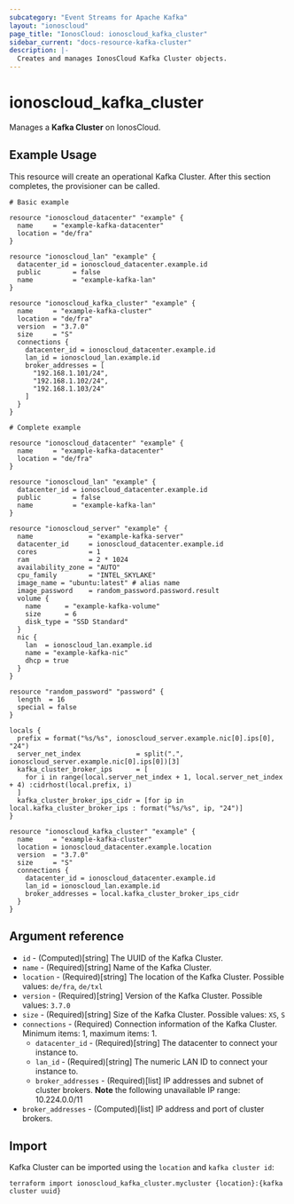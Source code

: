 ```yaml
---
subcategory: "Event Streams for Apache Kafka"
layout: "ionoscloud"
page_title: "IonosCloud: ionoscloud_kafka_cluster"
sidebar_current: "docs-resource-kafka-cluster"
description: |-
  Creates and manages IonosCloud Kafka Cluster objects.
---
```


# ionoscloud_kafka_cluster

Manages a **Kafka Cluster** on IonosCloud.

## Example Usage

This resource will create an operational Kafka Cluster. After this section completes, the provisioner can be called.

```hcl
# Basic example

resource "ionoscloud_datacenter" "example" {
  name     = "example-kafka-datacenter"
  location = "de/fra"
}

resource "ionoscloud_lan" "example" {
  datacenter_id = ionoscloud_datacenter.example.id
  public        = false
  name          = "example-kafka-lan"
}

resource "ionoscloud_kafka_cluster" "example" {
  name     = "example-kafka-cluster"
  location = "de/fra"
  version  = "3.7.0"
  size     = "S"
  connections {
    datacenter_id = ionoscloud_datacenter.example.id
    lan_id = ionoscloud_lan.example.id
    broker_addresses = [
      "192.168.1.101/24",
      "192.168.1.102/24",
      "192.168.1.103/24"
    ]
  }
}
```

```hcl
# Complete example

resource "ionoscloud_datacenter" "example" {
  name     = "example-kafka-datacenter"
  location = "de/fra"
}

resource "ionoscloud_lan" "example" {
  datacenter_id = ionoscloud_datacenter.example.id
  public        = false
  name          = "example-kafka-lan"
}

resource "ionoscloud_server" "example" {
  name              = "example-kafka-server"
  datacenter_id     = ionoscloud_datacenter.example.id
  cores             = 1
  ram               = 2 * 1024
  availability_zone = "AUTO"
  cpu_family        = "INTEL_SKYLAKE"
  image_name = "ubuntu:latest" # alias name
  image_password    = random_password.password.result
  volume {
    name      = "example-kafka-volume"
    size      = 6
    disk_type = "SSD Standard"
  }
  nic {
    lan  = ionoscloud_lan.example.id
    name = "example-kafka-nic"
    dhcp = true
  }
}

resource "random_password" "password" {
  length  = 16
  special = false
}

locals {
  prefix = format("%s/%s", ionoscloud_server.example.nic[0].ips[0], "24")
  server_net_index              = split(".", ionoscloud_server.example.nic[0].ips[0])[3]
  kafka_cluster_broker_ips      = [
    for i in range(local.server_net_index + 1, local.server_net_index + 4) :cidrhost(local.prefix, i)
  ]
  kafka_cluster_broker_ips_cidr = [for ip in local.kafka_cluster_broker_ips : format("%s/%s", ip, "24")]
}

resource "ionoscloud_kafka_cluster" "example" {
  name     = "example-kafka-cluster"
  location = ionoscloud_datacenter.example.location
  version  = "3.7.0"
  size     = "S"
  connections {
    datacenter_id = ionoscloud_datacenter.example.id
    lan_id = ionoscloud_lan.example.id
    broker_addresses = local.kafka_cluster_broker_ips_cidr
  }
}
```

## Argument reference

* `id` - (Computed)[string] The UUID of the Kafka Cluster.
* `name` - (Required)[string] Name of the Kafka Cluster.
* `location` - (Required)[string] The location of the Kafka Cluster. Possible values: `de/fra`, `de/txl`
* `version` - (Required)[string] Version of the Kafka Cluster. Possible values: `3.7.0`
* `size` - (Required)[string] Size of the Kafka Cluster. Possible values: `XS`, `S`
* `connections` - (Required) Connection information of the Kafka Cluster. Minimum items: 1, maximum items: 1.
    * `datacenter_id` - (Required)[string] The datacenter to connect your instance to.
    * `lan_id` - (Required)[string] The numeric LAN ID to connect your instance to.
    * `broker_addresses` - (Required)[list] IP addresses and subnet of cluster brokers. **Note** the following
      unavailable IP range: 10.224.0.0/11
* `broker_addresses` - (Computed)[list] IP address and port of cluster brokers.

## Import

Kafka Cluster can be imported using the `location` and `kafka cluster id`:

```shell
terraform import ionoscloud_kafka_cluster.mycluster {location}:{kafka cluster uuid}
```
